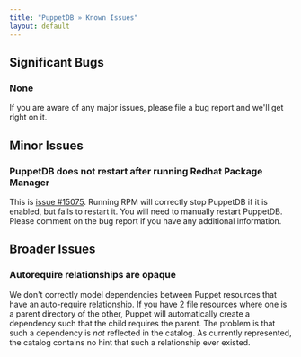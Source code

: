 ```yaml
---
title: "PuppetDB » Known Issues"
layout: default
---
```



Significant Bugs
-----

### None
If you are aware of any major issues, please file a bug report and we'll get right on it.


Minor Issues
-----

### PuppetDB does not restart after running Redhat Package Manager

This is [issue #15075][rpm]. Running RPM will correctly stop PuppetDB if it is enabled, but fails to restart it. You will need to manually restart PuppetDB. Please comment on the bug report if you have any additional information. 

[rpm]: http://projects.puppetlabs.com/issues/15075


Broader Issues
-----

### Autorequire relationships are opaque

We don't correctly model dependencies between Puppet resources that have an auto-require relationship. If you have 2 file resources where one is a parent directory of the other, Puppet will automatically create a dependency such that the child requires the parent. The problem is that such a dependency is *not* reflected in the catalog. As currently represented, the catalog contains no hint that such a relationship ever existed.
